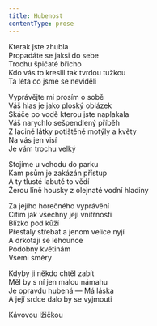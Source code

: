 ```yaml
---
title: Hubenost
contentType: prose
---
```


<section>

Kterak jste zhubla  
Propadáte se jaksi do sebe  
Trochu špičaté břicho  
Kdo vás to kreslil tak tvrdou tužkou  
Ta léta co jsme se neviděli

Vyprávějte mi prosím o sobě  
Váš hlas je jako ploský oblázek  
Skáče po vodě kterou jste naplakala  
Váš narychlo sešpendlený příběh  
Z laciné látky potištěné motýly a květy  
Na vás jen visí  
Je vám trochu velký

Stojíme u vchodu do parku  
Kam psům je zakázán přístup  
A ty tlusté labutě to vědí  
Žerou líně housky z olejnaté vodní hladiny

Za jejího horečného vyprávění  
Cítím jak všechny její vnitřnosti  
Blízko pod kůží  
Přestaly střebat a jenom velice nyjí  
A drkotají se lehounce  
Podobny květinám  
Všemi směry

Kdyby ji někdo chtěl zabít  
Měl by s ní jen malou námahu  
Je opravdu hubená — Má láska  
A její srdce dalo by se vyjmouti

Kávovou lžičkou

</section>
